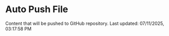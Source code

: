 # Auto Push File

Content that will be pushed to GitHub repository.
Last updated: 07/11/2025, 03:17:58 PM